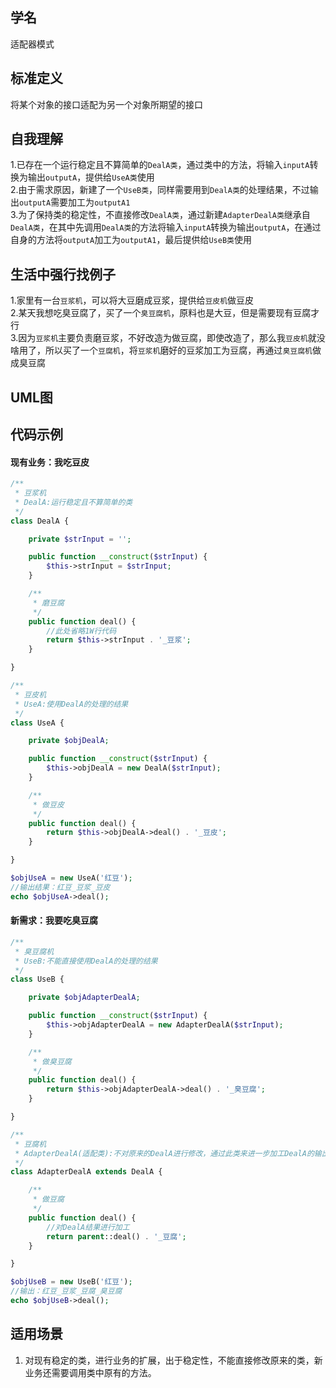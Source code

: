 
## 学名
适配器模式
## 标准定义
将某个对象的接口适配为另一个对象所期望的接口
## 自我理解
1.已存在一个运行稳定且不算简单的<code>DealA类</code>，通过类中的方法，将输入<code>inputA</code>转换为输出<code>outputA</code>，提供给<code>UseA类</code>使用
<br>
2.由于需求原因，新建了一个<code>UseB类</code>，同样需要用到<code>DealA类</code>的处理结果，不过输出<code>outputA</code>需要加工为<code>outputA1</code>
<br>
3.为了保持类的稳定性，不直接修改<code>DealA类</code>，通过新建<code>AdapterDealA类</code>继承自<code>DealA类</code>，在其中先调用<code>DealA类</code>的方法将输入<code>inputA</code>转换为输出<code>outputA</code>，在通过自身的方法将<code>outputA</code>加工为<code>outputA1</code>，最后提供给<code>UseB类</code>使用
## 生活中强行找例子
1.家里有一台<code>豆浆机</code>，可以将大豆磨成豆浆，提供给<code>豆皮机</code>做豆皮
<br>
2.某天我想吃臭豆腐了，买了一个<code>臭豆腐机</code>，原料也是大豆，但是需要现有豆腐才行
<br>
3.因为<code>豆浆机</code>主要负责磨豆浆，不好改造为做豆腐，即使改造了，那么我<code>豆皮机</code>就没啥用了，所以买了一个<code>豆腐机</code>，将<code>豆浆机</code>磨好的豆浆加工为豆腐，再通过<code>臭豆腐机</code>做成臭豆腐
## UML图

## 代码示例
#### 现有业务：我吃豆皮
```php
/**
 * 豆浆机
 * DealA:运行稳定且不算简单的类
 */
class DealA {

    private $strInput = '';

    public function __construct($strInput) {
        $this->strInput = $strInput;
    }

    /**
     * 磨豆腐
     */
    public function deal() {
        //此处省略1W行代码
        return $this->strInput . '_豆浆';
    }

}

/**
 * 豆皮机
 * UseA:使用DealA的处理的结果
 */
class UseA {

    private $objDealA;

    public function __construct($strInput) {
        $this->objDealA = new DealA($strInput);
    }

    /**
     * 做豆皮
     */
    public function deal() {
        return $this->objDealA->deal() . '_豆皮';
    }

}

$objUseA = new UseA('红豆');
//输出结果：红豆_豆浆_豆皮
echo $objUseA->deal();
```

#### 新需求：我要吃臭豆腐
```php
/**
 * 臭豆腐机
 * UseB:不能直接使用DealA的处理的结果
 */
class UseB {

    private $objAdapterDealA;

    public function __construct($strInput) {
        $this->objAdapterDealA = new AdapterDealA($strInput);
    }

    /**
     * 做臭豆腐
     */
    public function deal() {
        return $this->objAdapterDealA->deal() . '_臭豆腐';
    }

}

/**
 * 豆腐机
 * AdapterDealA(适配类):不对原来的DealA进行修改，通过此类来进一步加工DealA的输出，提供给UseB使用
 */
class AdapterDealA extends DealA {

    /**
     * 做豆腐
     */
    public function deal() {
        //对DealA结果进行加工
        return parent::deal() . '_豆腐';
    }

}

$objUseB = new UseB('红豆');
//输出：红豆_豆浆_豆腐_臭豆腐
echo $objUseB->deal();
```

## 适用场景
1. 对现有稳定的类，进行业务的扩展，出于稳定性，不能直接修改原来的类，新业务还需要调用类中原有的方法。
